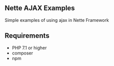 ## Nette AJAX Examples
Simple examples of using ajax in Nette Framework

## Requirements
- PHP 7.1 or higher
- composer
- npm
